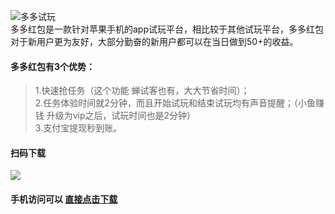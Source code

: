 ![多多试玩](http://shiwan.pro/img/duoduoshiwan.png "多多试玩") <br/>
多多红包是一款针对苹果手机的app试玩平台，相比较于其他试玩平台，多多红包对于新用户更为友好，大部分勤奋的新用户都可以在当日做到50+的收益。

#### 多多红包有3个优势：

>1.快速抢任务（这个功能 蝉试客也有，大大节省时间）；<br/>
2.任务体验时间就2分钟，而且开始试玩和结束试玩均有声音提醒；（小鱼赚钱 升级为vip之后，试玩时间也是2分钟）<br/>
3.支付宝提现秒到账。

#### 扫码下载
![](http://shiwan.pro/img/duoduo-qr.png)

#### 手机访问可以 [直接点击下载](http://www.duoduo366.com/?r=819813954&d=20200131&en=fanqe&t=link&m=1&bt=1 "直接点击下载")
